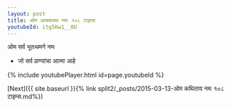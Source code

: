 ```yaml
---
layout: post
title: ओम आश्रमाच्या नमः १०८ टाइम्स
youtubeId: itg5Kw1__0U
---
```

 
 
 ओम सर्व भूतःथमने नमः  
 
 -  जो सर्व प्राण्यांचा आत्मा आहे 
 
  
 
  
 
 
 
 
 
 


{% include youtubePlayer.html id=page.youtubeId %}
 
[Next]({{ site.baseurl }}{% link  split2/_posts/2015-03-13-ओम कथिताय नमः १०८ टाइम्स.md%})
 

